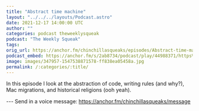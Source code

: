 ```yaml
---
title: "Abstract time machine"
layout: "../../../layouts/Podcast.astro"
date: 2021-12-17 14:00:00 UTC
author: ""
categories: podcast theweeklysqueak
podcast: "The Weekly Squeak"
tags: 
orig_url: https://anchor.fm/chinchillasqueaks/episodes/Abstract-time-machine-e1bregj
podcast_embed: https://anchor.fm/s/2ab8734/podcast/play/44988371/https%3A%2F%2Fd3ctxlq1ktw2nl.cloudfront.net%2Fstaging%2F2021-11-17%2F4882adea-875a-862b-c27b-f62eb3b795e7.mp3
image: images/347957-1547538871578-ff838ea05458a.jpg
permalink: /:categories/:title/
---
```

In this episode I look at the abstraction of code, writing rules (and why?), Mac migrations, and historical religions (ooh yeah).

--- Send in a voice message: https://anchor.fm/chinchillasqueaks/message
